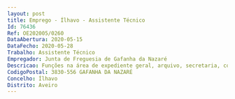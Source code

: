 ```yaml
--- 
layout: post
title: Emprego - Ílhavo - Assistente Técnico
Id: 76436
Ref: OE202005/0260
DataAbertura: 2020-05-15
DataFecho: 2020-05-28
Trabalho: Assistente Técnico
Empregador: Junta de Freguesia de Gafanha da Nazaré
Descricao: Funções na área de expediente geral, arquivo, secretaria, contabilidade processamento, pessoal, aprovisionamento e economato, executando predominantemente as seguintes tarefas  assegurar a transmissão da comunicação entre os serviços e os particulares, através do registo, redação, classificação e arquivo de expediente e outras formas de comunicação  assegurar trabalhos de processamento de texto  tratar informação, recolhendo e efetuando tratamentos estatísticos elementares e elaborando mapas  recolher, examinar, conferir e proceder à escrituração de dados relativos às transações financeiras e contabilísticas, recolher examinar e conferir elementos constantes dos processos, anotando faltas ou anomalias e providenciando pela sua correção e andamento, através de ofícios, informações ou notas em conformidade com a legislação existente, organizar, calcular e desenvolver os processos relativos à situação de pessoa e à aquisição e ou manutenção de material, equipamento, instalações ou serviços  participar, quando for caso disso, em operações de lançamento.
CodigoPostal: 3830-556 GAFANHA DA NAZARÉ
Concelho: Ílhavo
Distrito: Aveiro
--- 
```

